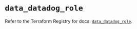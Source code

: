 # `data_datadog_role`

Refer to the Terraform Registry for docs: [`data_datadog_role`](https://registry.terraform.io/providers/datadog/datadog/3.38.0/docs/data-sources/role).
